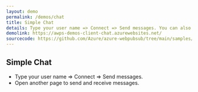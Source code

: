 ```yaml
---
layout: demo
permalink: /demos/chat
title: Simple Chat
details: Type your user name => Connect => Send messages. You can also open another page and connect to experience receiving messages in real-time.
demolink: https://awps-demos-client-chat.azurewebsites.net/
sourcecode: https://github.com/Azure/azure-webpubsub/tree/main/samples/javascript/clientchat
---
```


## Simple Chat

* Type your user name => Connect => Send messages. 
* Open another page to send and receive messages.
